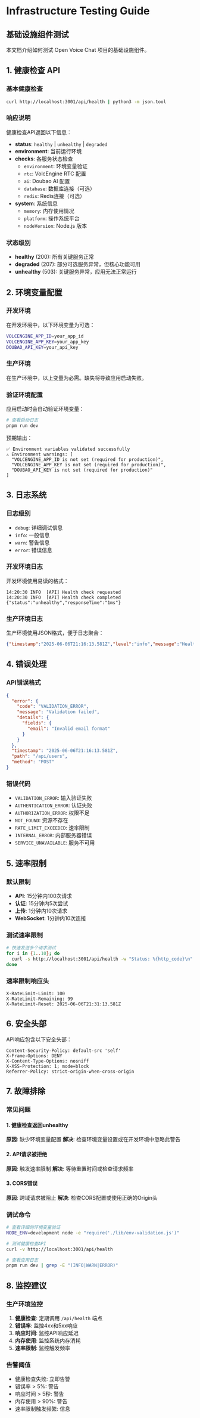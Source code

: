 # Infrastructure Testing Guide

## 基础设施组件测试

本文档介绍如何测试 Open Voice Chat 项目的基础设施组件。

## 1. 健康检查 API

### 基本健康检查

```bash
curl http://localhost:3001/api/health | python3 -m json.tool
```

### 响应说明

健康检查API返回以下信息：

- **status**: `healthy` | `unhealthy` | `degraded`
- **environment**: 当前运行环境
- **checks**: 各服务状态检查
  - `environment`: 环境变量验证
  - `rtc`: VolcEngine RTC 配置
  - `ai`: Doubao AI 配置
  - `database`: 数据库连接（可选）
  - `redis`: Redis连接（可选）
- **system**: 系统信息
  - `memory`: 内存使用情况
  - `platform`: 操作系统平台
  - `nodeVersion`: Node.js 版本

### 状态级别

- **healthy** (200): 所有关键服务正常
- **degraded** (207): 部分可选服务异常，但核心功能可用
- **unhealthy** (503): 关键服务异常，应用无法正常运行

## 2. 环境变量配置

### 开发环境

在开发环境中，以下环境变量为可选：

```bash
VOLCENGINE_APP_ID=your_app_id
VOLCENGINE_APP_KEY=your_app_key
DOUBAO_API_KEY=your_api_key
```

### 生产环境

在生产环境中，以上变量为必需。缺失将导致应用启动失败。

### 验证环境配置

应用启动时会自动验证环境变量：

```bash
# 查看启动日志
pnpm run dev
```

预期输出：
```
✅ Environment variables validated successfully
⚠️ Environment warnings: [
  "VOLCENGINE_APP_ID is not set (required for production)",
  "VOLCENGINE_APP_KEY is not set (required for production)",
  "DOUBAO_API_KEY is not set (required for production)"
]
```

## 3. 日志系统

### 日志级别

- `debug`: 详细调试信息
- `info`: 一般信息
- `warn`: 警告信息
- `error`: 错误信息

### 开发环境日志

开发环境使用易读的格式：
```
14:20:30 INFO  [API] Health check requested
14:20:30 INFO  [API] Health check completed {"status":"unhealthy","responseTime":"1ms"}
```

### 生产环境日志

生产环境使用JSON格式，便于日志聚合：
```json
{"timestamp":"2025-06-06T21:16:13.581Z","level":"info","message":"Health check requested","context":"API"}
```

## 4. 错误处理

### API错误格式

```json
{
  "error": {
    "code": "VALIDATION_ERROR",
    "message": "Validation failed",
    "details": {
      "fields": {
        "email": "Invalid email format"
      }
    }
  },
  "timestamp": "2025-06-06T21:16:13.581Z",
  "path": "/api/users",
  "method": "POST"
}
```

### 错误代码

- `VALIDATION_ERROR`: 输入验证失败
- `AUTHENTICATION_ERROR`: 认证失败
- `AUTHORIZATION_ERROR`: 权限不足
- `NOT_FOUND`: 资源不存在
- `RATE_LIMIT_EXCEEDED`: 速率限制
- `INTERNAL_ERROR`: 内部服务器错误
- `SERVICE_UNAVAILABLE`: 服务不可用

## 5. 速率限制

### 默认限制

- **API**: 15分钟内100次请求
- **认证**: 15分钟内5次尝试
- **上传**: 1分钟内10次请求
- **WebSocket**: 1分钟内10次连接

### 测试速率限制

```bash
# 快速发送多个请求测试
for i in {1..10}; do
  curl -s http://localhost:3001/api/health -w "Status: %{http_code}\n" -o /dev/null
done
```

### 速率限制响应头

```
X-RateLimit-Limit: 100
X-RateLimit-Remaining: 99
X-RateLimit-Reset: 2025-06-06T21:31:13.581Z
```

## 6. 安全头部

API响应包含以下安全头部：

```
Content-Security-Policy: default-src 'self'
X-Frame-Options: DENY
X-Content-Type-Options: nosniff
X-XSS-Protection: 1; mode=block
Referrer-Policy: strict-origin-when-cross-origin
```

## 7. 故障排除

### 常见问题

#### 1. 健康检查返回unhealthy
**原因**: 缺少环境变量配置
**解决**: 检查环境变量设置或在开发环境中忽略此警告

#### 2. API请求被拒绝
**原因**: 触发速率限制
**解决**: 等待重置时间或检查请求频率

#### 3. CORS错误
**原因**: 跨域请求被阻止
**解决**: 检查CORS配置或使用正确的Origin头

### 调试命令

```bash
# 查看详细的环境变量验证
NODE_ENV=development node -e "require('./lib/env-validation.js')"

# 测试健康检查API
curl -v http://localhost:3001/api/health

# 查看应用日志
pnpm run dev | grep -E "(INFO|WARN|ERROR)"
```

## 8. 监控建议

### 生产环境监控

1. **健康检查**: 定期调用 `/api/health` 端点
2. **错误率**: 监控4xx和5xx响应
3. **响应时间**: 监控API响应延迟
4. **内存使用**: 监控系统内存消耗
5. **速率限制**: 监控触发频率

### 告警阈值

- 健康检查失败: 立即告警
- 错误率 > 5%: 警告
- 响应时间 > 5秒: 警告
- 内存使用 > 90%: 警告
- 速率限制触发频繁: 信息
